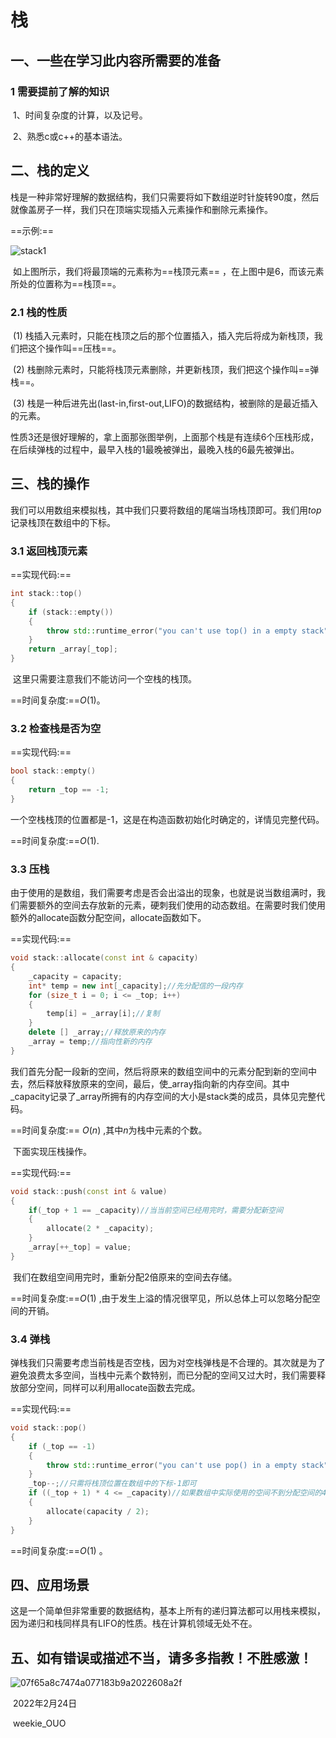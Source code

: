 # 栈

## 一、一些在学习此内容所需要的准备

### 1 需要提前了解的知识

​	1、时间复杂度的计算，以及记号。

​	2、熟悉c或c++的基本语法。

## 二、栈的定义

​		栈是一种非常好理解的数据结构，我们只需要将如下数组逆时针旋转90度，然后就像盖房子一样，我们只在顶端实现插入元素操作和删除元素操作。

==示例:==

![stack1](https://tva1.sinaimg.cn/large/e6c9d24egy1gzoc6uyfguj20de05xmx4.jpg)

​		如上图所示，我们将最顶端的元素称为==栈顶元素== ，在上图中是6，而该元素所处的位置称为==栈顶==。

### 2.1 栈的性质

​		(1) 栈插入元素时，只能在栈顶之后的那个位置插入，插入完后将成为新栈顶，我们把这个操作叫==压栈==。

​		(2) 栈删除元素时，只能将栈顶元素删除，并更新栈顶，我们把这个操作叫==弹栈==。

​		(3) 栈是一种后进先出(last-in,first-out,LIFO)的数据结构，被删除的是最近插入的元素。

​		性质3还是很好理解的，拿上面那张图举例，上面那个栈是有连续6个压栈形成，在后续弹栈的过程中，最早入栈的1最晚被弹出，最晚入栈的6最先被弹出。

## 三、栈的操作

​		我们可以用数组来模拟栈，其中我们只要将数组的尾端当场栈顶即可。我们用$top$记录栈顶在数组中的下标。

### 3.1 返回栈顶元素

==实现代码:==

```c++
int stack::top()
{
    if (stack::empty())
    {
        throw std::runtime_error("you can't use top() in a empty stack");
    }
    return _array[_top];
}
```

​		这里只需要注意我们不能访问一个空栈的栈顶。

==时间复杂度:==$O(1)$。

### 3.2 检查栈是否为空

==实现代码:==

```c++
bool stack::empty()
{
    return _top == -1;
}
```

​		一个空栈栈顶的位置都是-1，这是在构造函数初始化时确定的，详情见完整代码。

==时间复杂度:==$O(1)$.

### 3.3 压栈

​		由于使用的是数组，我们需要考虑是否会出溢出的现象，也就是说当数组满时，我们需要额外的空间去存放新的元素，硬刺我们使用的动态数组。在需要时我们使用额外的allocate函数分配空间，allocate函数如下。

==实现代码:==

```c++
void stack::allocate(const int & capacity)
{
    _capacity = capacity;
    int* temp = new int[_capacity];//先分配信的一段内存
    for (size_t i = 0; i <= _top; i++)
    {
        temp[i] = _array[i];//复制
    }
    delete [] _array;//释放原来的内存
    _array = temp;//指向性新的内存
}
```

​		我们首先分配一段新的空间，然后将原来的数组空间中的元素分配到新的空间中去，然后释放释放原来的空间，最后，使_array指向新的内存空间。其中_capacity记录了_array所拥有的内存空间的大小是stack类的成员，具体见完整代码。

==时间复杂度:== $O(n)$ ,其中$n$为栈中元素的个数。

​		下面实现压栈操作。

==实现代码:==

```c++
void stack::push(const int & value)
{
    if(_top + 1 == _capacity)//当当前空间已经用完时，需要分配新空间
    {
        allocate(2 * _capacity);
    }
    _array[++_top] = value;
}
```

​		我们在数组空间用完时，重新分配2倍原来的空间去存储。

==时间复杂度:==$O(1)$ ,由于发生上溢的情况很罕见，所以总体上可以忽略分配空间的开销。

### 3.4 弹栈

​		弹栈我们只需要考虑当前栈是否空栈，因为对空栈弹栈是不合理的。其次就是为了避免浪费太多空间，当栈中元素个数特别，而已分配的空间又过大时，我们需要释放部分空间，同样可以利用allocate函数去完成。

==实现代码:==

```c++
void stack::pop()
{
    if (_top == -1)
    {
        throw std::runtime_error("you can't use pop() in a empty stack");
    }
    _top--;//只需将栈顶位置在数组中的下标-1即可
    if ((_top + 1) * 4 <= _capacity)//如果数组中实际使用的空间不到分配空间的4分之1时，我们需要释放capacity/2的空间
    {
        allocate(capacity / 2);
    }
}
```

==时间复杂度:==$O(1)$ 。

## 四、应用场景

​		这是一个简单但非常重要的数据结构，基本上所有的递归算法都可以用栈来模拟，因为递归和栈同样具有LIFO的性质。栈在计算机领域无处不在。

## 五、如有错误或描述不当，请多多指教！不胜感激！

![07f65a8c7474a077183b9a2022608a2f](https://tva1.sinaimg.cn/large/e6c9d24egy1gzoem1k5sgj20u00u0go2.jpg)

​																																																	 2022年2月24日

​                                                                                                   	                                                                     weekie_OUO